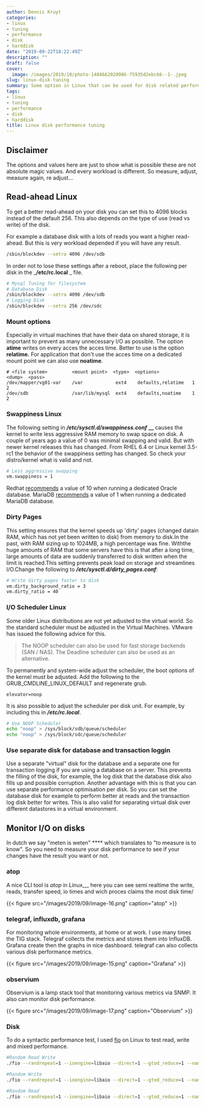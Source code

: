 ```yaml
---
author: Dennis Kruyt
categories:
- linux
- tuning
- performance
- disk
- harddisk
date: "2019-09-22T18:22:49Z"
description: ""
draft: false
cover:
  image: /images/2019/10/photo-1484662020986-75935d2ebc66--1-.jpeg
slug: linux-disk-tuning
summary: Some option in Linux that can be used for disk related performance tuning.
tags:
- linux
- tuning
- performance
- disk
- harddisk
title: Linux disk performance tuning
---
```



## Disclaimer

The options and values here are just to show what is possible these are not absolute magic values. And every workload is different. So measure, adjust, measure again, re adjust...

## Read-ahead Linux

To get a better  read-ahead on your disk you can set this to 4096 blocks instead of the default 256. This also depends on the type of use (read vs write) of the disk.

For example a database disk with a lots of reads you want a higher read-ahead. But this is very workload depended if you will have any result.

```bash
/sbin/blockdev --setra 4096 /dev/sdb
```

In order not to lose these settings after a reboot, place the following per disk in the  _**/etc/rc.local** _ file.

```bash
# Mysql Tuning for filesystem
# Database Disk
/sbin/blockdev --setra 4096 /dev/sdb
# Logging Disk
/sbin/blockdev --setra 256 /dev/sdc
```

### Mount options

Especially in virtual machines that have their data on shared storage, it is important to prevent as many unnecessary I/O as possible. The option **atime** writes on every acces the acces time. Better to use is the option **relatime**_**.**_ For application that don't use the acces time on a dedicated mount point we can also use **noatime**.

```
# <file system>         <mount point>  <type>  <options>              <dump>  <pass>
/dev/mapper/vg01-var    /var          	ext4    defaults,relatime	1       2
/dev/sdb    			/var/lib/mysql	ext4    defaults,noatime	1       2

```

### Swappiness Linux

The following setting in _**/etc/sysctl.d/swappiness.conf**_ **__** causes the kernel to write less aggressive RAM memory to swap space on disk. A couple of years ago a value of 0 was minimal swapping and valid. But with newer kernel releases this has changed. From RHEL 6.4 or Linux kernel 3.5-rc1 the behavior of the swappiness setting  has changed. So check your distro/kernel what is valid and not.

```bash
# Less aggressive swapping
vm.swappiness = 1
```

Redhat [recommends](https://access.redhat.com/documentation/en-us/red_hat_enterprise_linux/6/html/performance_tuning_guide/s-memory-tunables) a value of 10 when running a dedicated Oracle database. MariaDB [recommends](https://mariadb.com/kb/en/library/configuring-swappiness/) a value of 1 when running a dedicated MariaDB database.

### Dirty Pages

This setting ensures that the kernel speeds up 'dirty' pages (changed datain RAM, which has not yet been written to disk) from memory to disk.In the past, with RAM sizing up to 1024MB, a high percentage was fine. Withthe huge amounts of RAM that some servers have this is that after a long time, large amounts of data are suddenly transferred to disk written when the limit is reached.This setting prevents peak load on storage and streamlines I/O.Change the following to _**/etc/sysctl.d/dirty_pages.conf**_:

```bash
# Write dirty pages faster to disk
vm.dirty_background_ratio = 3
vm.dirty_ratio = 40
```

### I/O Scheduler Linux

Some older Linux distributions are not yet adjusted to the virtual world. So the standard scheduler must be adjusted in the Virtual Machines. VMware has issued the following advice for this.

> The NOOP scheduler can also be used for fast storage backends (SAN / NAS). The Deadline scheduler can also be used as an alternative.

To permanently and system-wide adjust the scheduler, the boot options of the kernel must be adjusted. Add the following to the GRUB_CMDLINE_LINUX_DEFAULT and regenerate grub.

```
elevator=noop
```

It is also possible to adjust the scheduler per disk unit. For example, by including this in _**/etc/rc.local**_.

```bash
# Use NOOP Scheduler
echo "noop" > /sys/block/sdb/queue/scheduler
echo "noop" > /sys/block/sdc/queue/scheduler
```

### Use separate disk for database and transaction loggin

Use a separate "virtual" disk for the database and a separate one for transaction logging if you are using a database on a server. This prevents the filling of the disk, for example, the log disk that the database disk also fills up and possible corruption. Another advantage with this is that you can use separate performance optimisation per disk. So you can set the database disk for example to perform better at reads and the transaction log disk better for writes. This is also valid for separating virtual disk over different datastores in a virtual environment.

## Monitor I/O on disks

In dutch we say "meten is weten" **** which translates to "to measure is to know". So you need to measure your disk performance to see if your changes have the result you want or not.

### atop

A nice CLI tool is _atop_ in Linux_,_ here you can see semi realtime the write, reads, transfer speed, io times and wich proces claims the most disk time/

{{< figure src="/images/2019/09/image-16.png" caption="atop" >}}

### telegraf, influxdb, grafana

For monitoring whole environments, at home or at work. I use many times the TIG stack. Telegraf collects the metrics and stores them into InfluxDB. Grafana create then the graphs in nice dashboard. telegraf can also collects various disk performance metrics.

{{< figure src="/images/2019/09/image-15.png" caption="Grafana" >}}

### observium

Observium is a lamp stack tool that monitoring various metrics via SNMP. It also can monitor disk performance.

{{< figure src="/images/2019/09/image-17.png" caption="Observium" >}}

### **Disk**

To do a syntactic performance test, I used [fio](https://github.com/axboe/fio) on Linux to test read, write and mixed performance.

```bash
#Random Read Write
./fio --randrepeat=1 --ioengine=libaio --direct=1 --gtod_reduce=1 --name=test --filename=test --bs=4k --iodepth=64 --size=4G --readwrite=randrw --rwmixread=75

#Random Write
./fio --randrepeat=1 --ioengine=libaio --direct=1 --gtod_reduce=1 --name=test --filename=test --bs=4k --iodepth=64 --size=4G --readwrite=randread

#Random Read
./fio --randrepeat=1 --ioengine=libaio --direct=1 --gtod_reduce=1 --name=test --filename=test --bs=4k --iodepth=64 --size=4G --readwrite=randwrite

```



